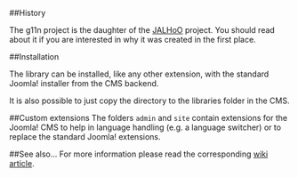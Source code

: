 ##History

The g11n project is the daughter of the [JALHoO](http://wiki.joomla-nafu.de/joomla-dokumentation/Benutzer:Elkuku/Proyektz/JALHOO) project. You should read about it if you are interested in why it was created in the first place.

##Installation

The library can be installed, like any other extension, with the standard Joomla! installer from the CMS backend.

It is also possible to just copy the directory to the libraries folder in the CMS.

##Custom extensions
The folders ```admin``` and ```site``` contain extensions for the Joomla! CMS to help in language handling (e.g. a language switcher) or to replace the standard Joomla! extensions.

##See also...
For more information please read the corresponding [wiki article](http://wiki.joomla-nafu.de/joomla-dokumentation/Benutzer:Elkuku/Proyektz/g11n).
